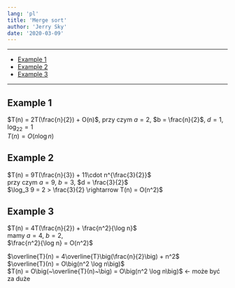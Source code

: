 ```yaml
---
lang: 'pl'
title: 'Merge sort'
author: 'Jerry Sky'
date: '2020-03-09'
---
```


---

- [Example 1](#example-1)
- [Example 2](#example-2)
- [Example 3](#example-3)

---

## Example 1

$T(n) = 2T(\frac{n}{2}) + O(n)$, przy czym $a = 2$, $b = \frac{n}{2}$, $d = 1$, $\log_22 = 1$\
$T(n) = O(n\log n)$

## Example 2

$T(n) = 9T(\frac{n}{3}) + 11\cdot n^{\frac{3}{2}}$\
przy czym $a = 9$, $b = 3$, $d = \frac{3}{2}$\
$\log_3 9 = 2 > \frac{3}{2} \rightarrow T(n) = O(n^2)$

## Example 3

$T(n) = 4T(\frac{n}{2}) + \frac{n^2}{\log n}$\
mamy $a = 4$, $b = 2$,\
$\frac{n^2}{\log n} = O(n^2)$

$\overline{T}(n) = 4\overline{T}\big(\frac{n}{2}\big) + n^2$\
$\overline{T}(n) = O\big(n^2 \log n\big)$\
$T(n) = O\big(~\overline{T}(n)~\big) = O\big(n^2 \log n\big)$ $\leftarrow$ może być za duże
